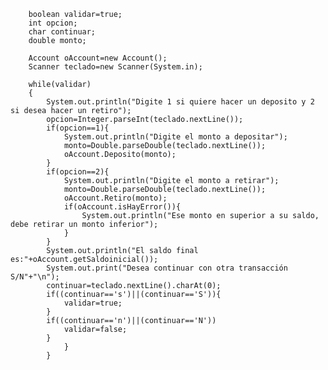         boolean validar=true;
        int opcion;
        char continuar;
        double monto;

        Account oAccount=new Account();
        Scanner teclado=new Scanner(System.in);

        while(validar)
        {
            System.out.println("Digite 1 si quiere hacer un deposito y 2 si desea hacer un retiro");
            opcion=Integer.parseInt(teclado.nextLine());
            if(opcion==1){
                System.out.println("Digite el monto a depositar");
                monto=Double.parseDouble(teclado.nextLine());
                oAccount.Deposito(monto);
            }
            if(opcion==2){
                System.out.println("Digite el monto a retirar");
                monto=Double.parseDouble(teclado.nextLine());
                oAccount.Retiro(monto);
                if(oAccount.isHayError()){
                    System.out.println("Ese monto en superior a su saldo, debe retirar un monto inferior");
                }
            }
            System.out.println("El saldo final es:"+oAccount.getSaldoinicial());
            System.out.print("Desea continuar con otra transacción S/N"+"\n");
            continuar=teclado.nextLine().charAt(0);
            if((continuar=='s')||(continuar=='S')){
                validar=true;
            }
            if((continuar=='n')||(continuar=='N'))
                validar=false;
            }
                }
            }
